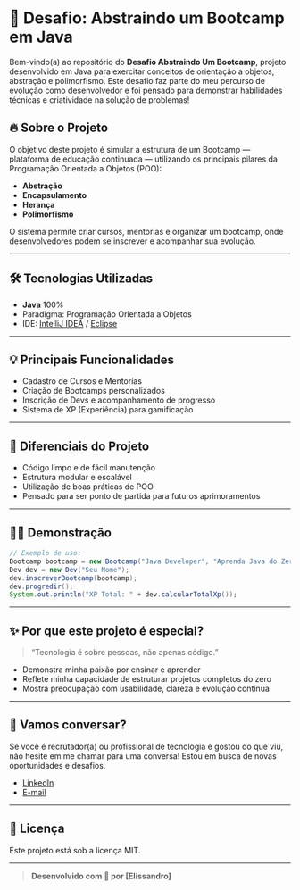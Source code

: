 # 🚀 Desafio: Abstraindo um Bootcamp em Java

Bem-vindo(a) ao repositório do **Desafio Abstraindo Um Bootcamp**, projeto desenvolvido em Java para exercitar conceitos de orientação a objetos, abstração e polimorfismo. Este desafio faz parte do meu percurso de evolução como desenvolvedor e foi pensado para demonstrar habilidades técnicas e criatividade na solução de problemas!

## 🔥 Sobre o Projeto

O objetivo deste projeto é simular a estrutura de um Bootcamp — plataforma de educação continuada — utilizando os principais pilares da Programação Orientada a Objetos (POO):

- **Abstração**
- **Encapsulamento**
- **Herança**
- **Polimorfismo**

O sistema permite criar cursos, mentorias e organizar um bootcamp, onde desenvolvedores podem se inscrever e acompanhar sua evolução.

---

## 🛠️ Tecnologias Utilizadas

- **Java** 100%
- Paradigma: Programação Orientada a Objetos
- IDE: [IntelliJ IDEA](https://www.jetbrains.com/idea/) / [Eclipse](https://www.eclipse.org/)

---

## 💡 Principais Funcionalidades

- Cadastro de Cursos e Mentorías
- Criação de Bootcamps personalizados
- Inscrição de Devs e acompanhamento de progresso
- Sistema de XP (Experiência) para gamificação

---

## 🎯 Diferenciais do Projeto

- Código limpo e de fácil manutenção
- Estrutura modular e escalável
- Utilização de boas práticas de POO
- Pensado para ser ponto de partida para futuros aprimoramentos

---

## 👨‍💻 Demonstração

```java
// Exemplo de uso:
Bootcamp bootcamp = new Bootcamp("Java Developer", "Aprenda Java do Zero ao Avançado");
Dev dev = new Dev("Seu Nome");
dev.inscreverBootcamp(bootcamp);
dev.progredir();
System.out.println("XP Total: " + dev.calcularTotalXp());
```

---

## ✨ Por que este projeto é especial?

> “Tecnologia é sobre pessoas, não apenas código.”

- Demonstra minha paixão por ensinar e aprender
- Reflete minha capacidade de estruturar projetos completos do zero
- Mostra preocupação com usabilidade, clareza e evolução contínua

---

## 🤝 Vamos conversar?

Se você é recrutador(a) ou profissional de tecnologia e gostou do que viu, não hesite em me chamar para uma conversa! Estou em busca de novas oportunidades e desafios.

- [LinkedIn](https://www.linkedin.com/in/elissandroa/)
- [E-mail](mailto:elissandro@gmail.com)

---

## 📄 Licença

Este projeto está sob a licença MIT.

---

> **Desenvolvido com 💙 por [Elissandro]**
